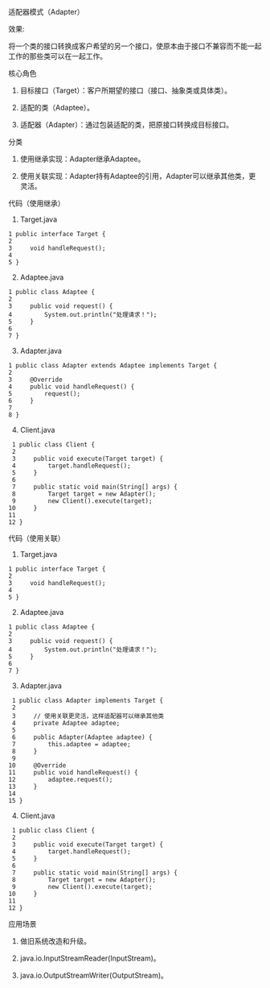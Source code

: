 适配器模式（Adapter）

 效果:
   
   将一个类的接口转换成客户希望的另一个接口，使原本由于接口不兼容而不能一起工作的那些类可以在一起工作。




核心角色
1. 目标接口（Target）：客户所期望的接口（接口、抽象类或具体类）。

2. 适配的类（Adaptee）。

3. 适配器（Adapter）：通过包装适配的类，把原接口转换成目标接口。


分类
1. 使用继承实现：Adapter继承Adaptee。

2. 使用关联实现：Adapter持有Adaptee的引用，Adapter可以继承其他类，更灵活。


  代码（使用继承）
   1. Target.java

    1 public interface Target {
    2 
    3     void handleRequest();
    4     
    5 }
    
   2. Adaptee.java

    1 public class Adaptee {
    2 
    3     public void request() {
    4         System.out.println("处理请求！");
    5     }
    6     
    7 }


   3. Adapter.java

    1 public class Adapter extends Adaptee implements Target {
    2     
    3     @Override
    4     public void handleRequest() {
    5         request();
    6     }
    7 
    8 }



   4. Client.java

     1 public class Client {
     2     
     3     public void execute(Target target) {
     4         target.handleRequest();
     5     }
     6 
     7     public static void main(String[] args) {
     8         Target target = new Adapter();
     9         new Client().execute(target);
    10     }
    11 
    12 }


代码（使用关联）

   1. Target.java

    1 public interface Target {
    2 
    3     void handleRequest();
    4     
    5 }
    
   2. Adaptee.java

    1 public class Adaptee {
    2 
    3     public void request() {
    4         System.out.println("处理请求！");
    5     }
    6     
    7 }


   3. Adapter.java


     1 public class Adapter implements Target {
     2     
     3     // 使用关联更灵活，这样适配器可以继承其他类
     4     private Adaptee adaptee;
     5 
     6     public Adapter(Adaptee adaptee) {
     7         this.adaptee = adaptee;
     8     }
     9 
    10     @Override
    11     public void handleRequest() {
    12         adaptee.request();
    13     }
    14 
    15 }


   4. Client.java

     1 public class Client {
     2     
     3     public void execute(Target target) {
     4         target.handleRequest();
     5     }
     6 
     7     public static void main(String[] args) {
     8         Target target = new Adapter();
     9         new Client().execute(target);
    10     }
    11 
    12 }


应用场景
1. 做旧系统改造和升级。

2. java.io.InputStreamReader(InputStream)。

3. java.io.OutputStreamWriter(OutputStream)。